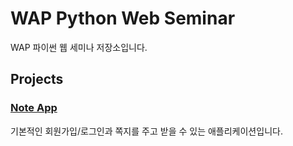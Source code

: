# WAP Python Web Seminar

WAP 파이썬 웹 세미나 저장소입니다.

## Projects

### [Note App](/noteapp)

기본적인 회원가입/로그인과 쪽지를 주고 받을 수 있는 애플리케이션입니다.
